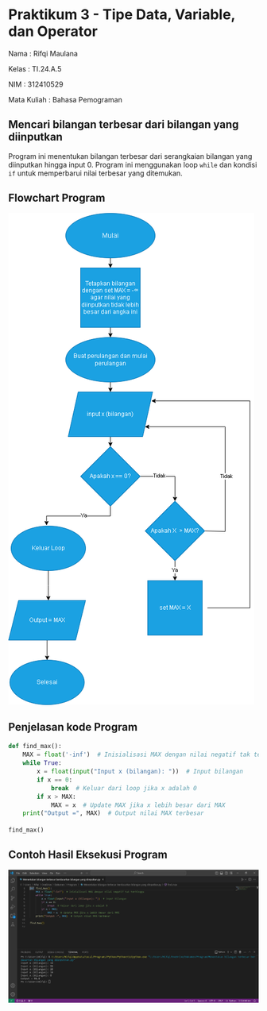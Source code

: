 # Praktikum 3 - Tipe Data, Variable, dan Operator

Nama : Rifqi Maulana

Kelas : TI.24.A.5

NIM : 312410529

Mata Kuliah : Bahasa Pemograman


## Mencari bilangan terbesar dari bilangan yang diinputkan
Program ini menentukan bilangan terbesar dari serangkaian bilangan yang diinputkan hingga input 0. Program ini menggunakan loop `while` dan kondisi `if` untuk memperbarui nilai terbesar yang ditemukan.

## Flowchart Program
![Foto](https://github.com/Shikilukeki/Foto/blob/main/flowchart.png?raw=true)

## Penjelasan kode Program
```python
def find_max():
    MAX = float('-inf')  # Inisialisasi MAX dengan nilai negatif tak terhingga
    while True:
        x = float(input("Input x (bilangan): "))  # Input bilangan
        if x == 0:
            break  # Keluar dari loop jika x adalah 0
        if x > MAX:
            MAX = x  # Update MAX jika x lebih besar dari MAX
    print("Output =", MAX)  # Output nilai MAX terbesar

find_max()

```

## Contoh Hasil Eksekusi Program
![Foto](https://github.com/Shikilukeki/Foto/blob/main/screenshoot.png?raw=true)
